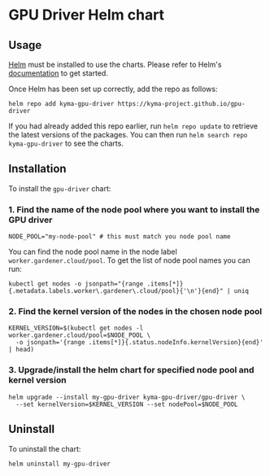 # GPU Driver Helm chart


## Usage

[Helm](https://helm.sh) must be installed to use the charts. Please refer to
Helm's [documentation](https://helm.sh/docs) to get started.

Once Helm has been set up correctly, add the repo as follows:

```shell
helm repo add kyma-gpu-driver https://kyma-project.github.io/gpu-driver
```

If you had already added this repo earlier, run `helm repo update` to retrieve
the latest versions of the packages. You can then run 
`helm search repo kyma-gpu-driver` to see the charts.

## Installation

To install the `gpu-driver` chart:

### 1. Find the name of the node pool where you want to install the GPU driver

```shell
NODE_POOL="my-node-pool" # this must match you node pool name
```

You can find the node pool name in the node label `worker.gardener.cloud/pool`. 
To get the list of node pool names you can run:

```shell
kubectl get nodes -o jsonpath="{range .items[*]}{.metadata.labels.worker\.gardener\.cloud/pool}{'\n'}{end}" | uniq
```


### 2. Find the kernel version of the nodes in the chosen node pool

```shell
KERNEL_VERSION=$(kubectl get nodes -l worker.gardener.cloud/pool=$NODE_POOL \
  -o jsonpath='{range .items[*]}{.status.nodeInfo.kernelVersion}{end}' | head)
```


### 3. Upgrade/install the helm chart for specified node pool and kernel version

```shell
helm upgrade --install my-gpu-driver kyma-gpu-driver/gpu-driver \
  --set kernelVersion=$KERNEL_VERSION --set nodePool=$NODE_POOL
```

## Uninstall 

To uninstall the chart:

```shell
helm uninstall my-gpu-driver
```

